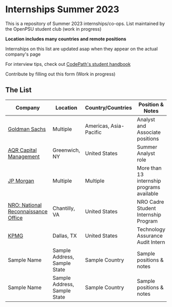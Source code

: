 # Internships Summer 2023

This is a repository of Summer 2023 internships/co-ops. List maintained by the OpenPSU student club (work in progress)

**Location includes many countries and remote positions**

Internships on this list are updated asap when they appear on the actual company's page

For interview tips, check out [CodePath's student handbook](https://books.codepath.org/student-handbook/technical-interviewing/studying-for-tech-interviews)

Contribute by filling out this form (Work in progress)

## The List

| Company | Location | Country/Countries | Position & Notes | Sponsorship Restriction |
| ------------- | ------------- | ------------- | ------------- | ------------- |
| [Goldman Sachs](https://www.goldmansachs.com/careers/students/programs/index.html) | Multiple | Americas, Asia-Pacific | Analyst and Associate positions |  |
| [AQR Capital Management](https://careers.aqr.com/jobs/university-open-positions/greenwich-ct/2023-summer-internship-express-interest/2194349?gh_jid=2194349#/) | Greenwich, NY  | United States | Summer Analyst role  |  |
| [JP Morgan](https://careers.jpmorgan.com/in/en/students/programs?search=summer&tags=) | Multiple  | Multiple | More than 13 internship programs available |  |
| [NRO: National Reconnaissance Office](https://nro.applytojob.com/apply/3JDdLgnQ4F/Summer-2023-NRO-Cadre-Student-Internship-Program) | Chantilly, VA  | United States | NRO Cadre Student Internship Program  | U.S. Citizen Only, Clearance required |
| [KPMG](https://www.kpmgcampus.com/campus/JobDetail?jobId=85891&utm_medium=%22mcloud-jobads%22&utm_campaign=&utm_content=Technology%20Assurance%20Audit%20Intern%20%7C%20Dallas%20Summer%202023&utm_term=85891&utm_source=Indeed&srcCat=Internet&specSrc=Indeed) | Dallas, TX | United States | Technology Assurance Audit Intern | No sponsorship for international students |
| Sample Name | Sample Address, Sample State | Sample Country | Sample positions & notes | Restricted/{NONE} |
| Sample Name | Sample Address, Sample State | Sample Country | Sample positions & notes | Restricted/{NONE} |
